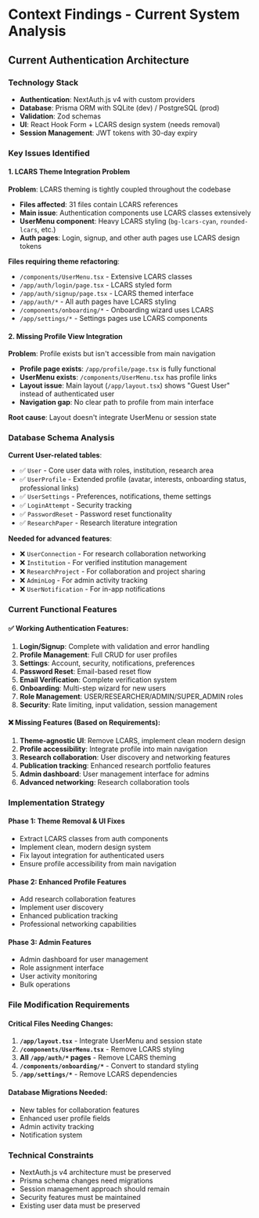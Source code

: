 # Context Findings - Current System Analysis

## Current Authentication Architecture

### Technology Stack
- **Authentication**: NextAuth.js v4 with custom providers
- **Database**: Prisma ORM with SQLite (dev) / PostgreSQL (prod) 
- **Validation**: Zod schemas
- **UI**: React Hook Form + LCARS design system (needs removal)
- **Session Management**: JWT tokens with 30-day expiry

### Key Issues Identified

#### 1. LCARS Theme Integration Problem
**Problem**: LCARS theming is tightly coupled throughout the codebase
- **Files affected**: 31 files contain LCARS references
- **Main issue**: Authentication components use LCARS classes extensively
- **UserMenu component**: Heavy LCARS styling (`bg-lcars-cyan`, `rounded-lcars`, etc.)
- **Auth pages**: Login, signup, and other auth pages use LCARS design tokens

**Files requiring theme refactoring**:
- `/components/UserMenu.tsx` - Extensive LCARS classes
- `/app/auth/login/page.tsx` - LCARS styled form  
- `/app/auth/signup/page.tsx` - LCARS themed interface
- `/app/auth/*` - All auth pages have LCARS styling
- `/components/onboarding/*` - Onboarding wizard uses LCARS
- `/app/settings/*` - Settings pages use LCARS components

#### 2. Missing Profile View Integration
**Problem**: Profile exists but isn't accessible from main navigation
- **Profile page exists**: `/app/profile/page.tsx` is fully functional
- **UserMenu exists**: `/components/UserMenu.tsx` has profile links
- **Layout issue**: Main layout (`/app/layout.tsx`) shows "Guest User" instead of authenticated user
- **Navigation gap**: No clear path to profile from main interface

**Root cause**: Layout doesn't integrate UserMenu or session state

### Database Schema Analysis

**Current User-related tables**:
- ✅ `User` - Core user data with roles, institution, research area
- ✅ `UserProfile` - Extended profile (avatar, interests, onboarding status, professional links)
- ✅ `UserSettings` - Preferences, notifications, theme settings
- ✅ `LoginAttempt` - Security tracking
- ✅ `PasswordReset` - Password reset functionality
- ✅ `ResearchPaper` - Research literature integration

**Needed for advanced features**:
- ❌ `UserConnection` - For research collaboration networking
- ❌ `Institution` - For verified institution management
- ❌ `ResearchProject` - For collaboration and project sharing
- ❌ `AdminLog` - For admin activity tracking
- ❌ `UserNotification` - For in-app notifications

### Current Functional Features

#### ✅ Working Authentication Features:
1. **Login/Signup**: Complete with validation and error handling
2. **Profile Management**: Full CRUD for user profiles
3. **Settings**: Account, security, notifications, preferences
4. **Password Reset**: Email-based reset flow
5. **Email Verification**: Complete verification system
6. **Onboarding**: Multi-step wizard for new users
7. **Role Management**: USER/RESEARCHER/ADMIN/SUPER_ADMIN roles
8. **Security**: Rate limiting, input validation, session management

#### ❌ Missing Features (Based on Requirements):
1. **Theme-agnostic UI**: Remove LCARS, implement clean modern design
2. **Profile accessibility**: Integrate profile into main navigation
3. **Research collaboration**: User discovery and networking features
4. **Publication tracking**: Enhanced research portfolio features
5. **Admin dashboard**: User management interface for admins
6. **Advanced networking**: Research collaboration tools

### Implementation Strategy

#### Phase 1: Theme Removal & UI Fixes
- Extract LCARS classes from auth components
- Implement clean, modern design system
- Fix layout integration for authenticated users
- Ensure profile accessibility from main navigation

#### Phase 2: Enhanced Profile Features
- Add research collaboration features
- Implement user discovery
- Enhanced publication tracking
- Professional networking capabilities

#### Phase 3: Admin Features
- Admin dashboard for user management
- Role assignment interface
- User activity monitoring
- Bulk operations

### File Modification Requirements

#### Critical Files Needing Changes:
1. **`/app/layout.tsx`** - Integrate UserMenu and session state
2. **`/components/UserMenu.tsx`** - Remove LCARS styling
3. **All `/app/auth/*` pages** - Remove LCARS theming
4. **`/components/onboarding/*`** - Convert to standard styling
5. **`/app/settings/*`** - Remove LCARS dependencies

#### Database Migrations Needed:
- New tables for collaboration features
- Enhanced user profile fields
- Admin activity tracking
- Notification system

### Technical Constraints
- NextAuth.js v4 architecture must be preserved
- Prisma schema changes need migrations
- Session management approach should remain
- Security features must be maintained
- Existing user data must be preserved